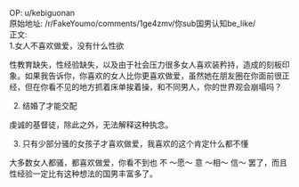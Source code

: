 
OP: u/kebiguonan  
原始地址: /r/FakeYoumo/comments/1ge4zmv/你sub国男认知be_like/  
正文:  
1.女人不喜欢做爱，没有什么性欲

性教育缺失，性经验缺失，以及由于社会压力很多女人喜欢装矜持，造成的刻板印象。如果我告诉你，你喜欢的女人比你更喜欢做爱，虽然她在朋友圈在你面前很正经，但在你看不见的地方抓着床单挨着操，和不同男人，你的世界观会崩塌吗？

2. 结婚了才能交配

虔诚的基督徒，除此之外，无法解释这种执念。

3. 只有少部分骚的女孩子才喜欢做爱，我喜欢的这个肯定什么都不懂

大多数女人都骚，都喜欢做爱，你看不到也 不 ～愿～ 意 ～相～ 信～ 罢了，而且性经验一定比有这种想法的国男丰富多了。


